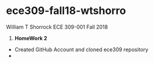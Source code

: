 # ece309-fall18-wtshorro
William T Shorrock
ECE 309-001
Fall 2018

1. **HomeWork 2**
  * Created GitHub Account and cloned ece309 repository
  * 

